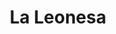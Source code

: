 ---
title: "La Leonesa"
url: /ciudad-autonoma-de-buenos-aires/la-leonesa-avenida-doctor-romulo-naon/
shop: pasta
---
